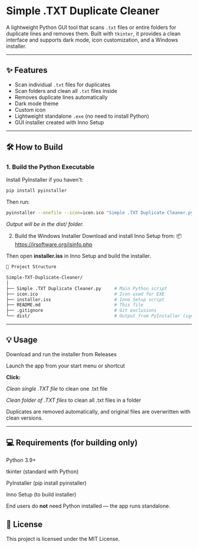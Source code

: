 # Simple .TXT Duplicate Cleaner

A lightweight Python GUI tool that scans `.txt` files or entire folders for duplicate lines and removes them. Built with `tkinter`, it provides a clean interface and supports dark mode, icon customization, and a Windows installer.

---

## ✨ Features

- Scan individual `.txt` files for duplicates
- Scan folders and clean all `.txt` files inside
- Removes duplicate lines automatically
- Dark mode theme
- Custom icon
- Lightweight standalone `.exe` (no need to install Python)
- GUI installer created with Inno Setup

---

## 🛠 How to Build

### 1. Build the Python Executable

Install PyInstaller if you haven't:

```bash
pip install pyinstaller
```

Then run:
```bash
pyinstaller --onefile --icon=icon.ico "Simple .TXT Duplicate Cleaner.py"
```
*Output will be in the dist/ folder.*

2. Build the Windows Installer
Download and install Inno Setup from:
📦 https://jrsoftware.org/isinfo.php

Then open **installer.iss** in Inno Setup and build the installer.

```graphql
📂 Project Structure

Simple-TXT-Duplicate-Cleaner/
│
├── Simple .TXT Duplicate Cleaner.py     # Main Python script
├── icon.ico                             # Icon used for EXE
├── installer.iss                        # Inno Setup script
├── README.md                            # This file
├── .gitignore                           # Git exclusions
└── dist/                                # Output from PyInstaller (ignored)
```
---
## 💡 Usage

Download and run the installer from Releases

Launch the app from your start menu or shortcut

**Click:**

*Clean single .TXT file* to clean one .txt file

*Clean folder of .TXT files* to clean all .txt files in a folder

Duplicates are removed automatically, and original files are overwritten with clean versions.

---
## 💻 Requirements (for building only)
Python 3.9+

tkinter (standard with Python)

PyInstaller (pip install pyinstaller)

Inno Setup (to build installer)

End users do **not** need Python installed — the app runs standalone.

## 📝 License

This project is licensed under the MIT License.